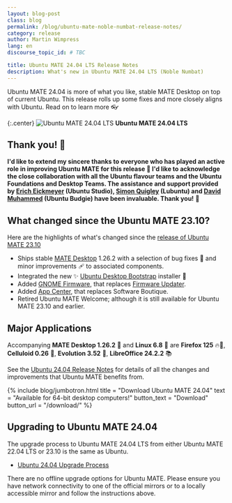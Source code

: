 ```yaml
---
layout: blog-post
class: blog
permalink: /blog/ubuntu-mate-noble-numbat-release-notes/
category: release
author: Martin Wimpress
lang: en
discourse_topic_id: # TBC

title: Ubuntu MATE 24.04 LTS Release Notes
description: What's new in Ubuntu MATE 24.04 LTS (Noble Numbat)
---
```


Ubuntu MATE 24.04 is more of what you like, stable MATE Desktop on top of current Ubuntu.
This release rolls up some fixes and more closely aligns with Ubuntu. Read on to learn more 👓️

{:.center}
![Ubuntu MATE 24.04 LTS](/images/blog/noble/screenshot.png)
**Ubuntu MATE 24.04 LTS**

## Thank you! 🙇

**I'd like to extend my sincere thanks to everyone who has played an active role in improving Ubuntu MATE for this release 👏
I'd like to acknowledge the close collaboration with all the Ubuntu flavour teams and the Ubuntu Foundations and Desktop Teams.
The assistance and support provided by [Erich Eickmeyer](https://launchpad.net/~eeickmeyer) (Ubuntu Studio), [Simon Quigley](https://launchpad.net/~tsimonq2) (Lubuntu) and [David Muhammed](https://launchpad.net/~fossfreedom) (Ubuntu Budgie) have been invaluable.
Thank you!** 💚

## What changed since the Ubuntu MATE 23.10?

Here are the highlights of what's changed since the [release of Ubuntu MATE 23.10](https://ubuntu-mate.org/blog/ubuntu-mate-mantic-minotaur-release-notes/)

- Ships stable [MATE Desktop](https://mate-desktop.org) 1.26.2 with a selection of bug fixes 🐛 and minor improvements 🩹 to associated components.
- Integrated the new ✨ [Ubuntu Desktop Bootstrap](https://snapcraft.io/ubuntu-desktop-bootstrap) installer 📀
- Added [GNOME Firmware](https://gitlab.gnome.org/World/gnome-firmware), that replaces [Firmware Updater](https://snapcraft.io/firmware-updater).
- Added [App Center](https://snapcraft.io/snap-store), that replaces Software Boutique.
- Retired Ubuntu MATE Welcome; although it is still available for Ubuntu MATE 23.10 and earlier.

## Major Applications

Accompanying **MATE Desktop 1.26.2** 🧉 and **Linux 6.8** 🐧 are **Firefox 125** 🔥🦊,
**Celluloid 0.26** 🎥, **Evolution 3.52** 📧, **LibreOffice 24.2.2** 📚

See the [Ubuntu 24.04 Release Notes](https://discourse.ubuntu.com/t/noble-numbat-release-notes/39890)
for details of all the changes and improvements that Ubuntu MATE benefits from.

{% include blog/jumbotron.html
    title = "Download Ubuntu MATE 24.04"
    text = "Available for 64-bit desktop computers!"
    button_text = "Download"
    button_url = "/download/"
%}

## Upgrading to Ubuntu MATE 24.04

The upgrade process to Ubuntu MATE 24.04 LTS from either Ubuntu MATE 22.04 LTS or
23.10 is the same as Ubuntu.

- [Ubuntu 24.04 Upgrade Process](https://help.ubuntu.com/community/NobleUpgrades)

There are no offline upgrade options for Ubuntu MATE. Please ensure you have
network connectivity to one of the official mirrors or to a locally accessible
mirror and follow the instructions above.
